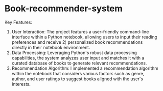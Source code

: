 # Book-recommender-system
Key Features:

1) User Interaction: The project features a user-friendly command-line interface within a Python notebook, allowing users to input their reading preferences and receive 2) personalized book recommendations directly in their notebook environment.
3) Data Processing: Leveraging Python's robust data processing capabilities, the system analyzes user input and matches it with a curated database of books to generate relevant recommendations.
4) Recommendation Algorithm: I implemented a recommendation algorithm within the notebook that considers various factors such as genre, author, and user ratings to suggest books aligned with the user's interests.
